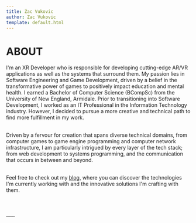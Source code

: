 ```yaml
---
title: Zac Vukovic
author: Zac Vukovic
template: default.html
---
```


# ABOUT

I'm an XR Developer who is responsible for developing cutting-edge AR/VR applications as well as the systems that surround them. My passion lies in Software Engineering and Game Development, driven by a belief in the transformative power of games to positively impact education and mental health. I earned a Bachelor of Computer Science (BCompSc) from the University of New England, Armidale. Prior to transitioning into Software Development, I worked as an IT Professional in the Information Technology industry. However, I decided to pursue a more creative and technical path to find more fulfillment in my work.<br /><br />

Driven by a fervour for creation that spans diverse technical domains, from computer games to game engine programming and computer network infrastructure, I am particularly intrigued by every layer of the tech stack; from web development to systems programming, and the communication that occurs in between and beyond.<br /><br />

Feel free to check out my [blog](/blog), where you can discover the technologies I'm currently working with and the innovative solutions I'm crafting with them.<br /><br /><br />

<div class="icons">
    <a href="https://github.com/cyn1x" target="_blank" rel="noopener noreferrer">
        <img src="/img/svg/github.svg" alt="">
    </a>
    <a href="https://au.linkedin.com/in/zacvukovic/" target="_blank" rel="noopener noreferrer">
        <img src="/img/svg/linkedin.svg" alt="">
    </a>
    <a href="https://gitlab.com/cyn1x/" target="_blank" rel="noopener noreferrer">
        <img src="/img/svg/gitlab.svg" alt="">
    </a>
    <a href="https://bitbucket.org/cyn1x/" target="_blank" rel="noopener noreferrer">
        <img src="/img/svg/bitbucket.svg" alt="">
    </a>
    <a href="https://learn.microsoft.com/en-us/users/zacvukovic/" target="_blank" rel="noopener noreferrer">
        <img src="/img/svg/microsoft.svg" alt="">
    </a>
    <a href="https://stackoverflow.com/users/12852238/cyn1x" target="_blank" rel="noopener noreferrer">
        <img src="/img/svg/stack-overflow.svg" alt="">
    </a>
    <a href="https://soundcloud.com/crackimus" target="_blank" rel="noopener noreferrer">
        <img src="/img/svg/soundcloud.svg" alt="">
    </a>
</div>
